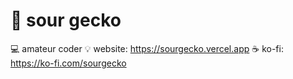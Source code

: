 # 🦎 sour gecko
💻 amateur coder
💡 website: https://sourgecko.vercel.app
☕️ ko-fi: https://ko-fi.com/sourgecko
